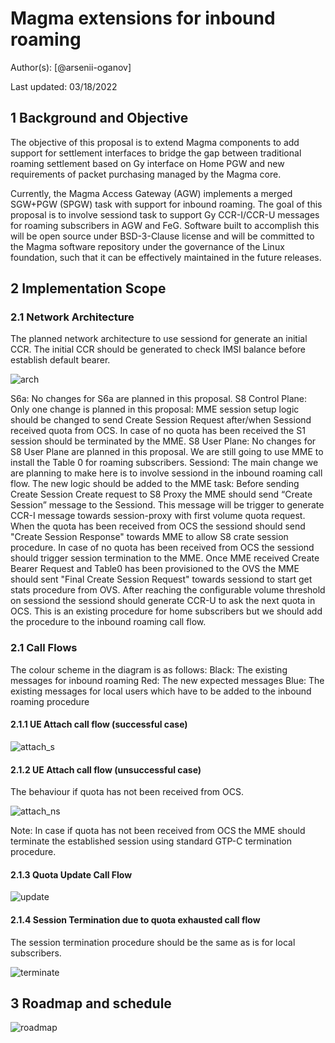 # Magma extensions for inbound roaming

Author(s): [@arsenii-oganov]

Last updated: 03/18/2022

## 1 Background and Objective

The objective of this proposal is to extend Magma components to add support for settlement interfaces to bridge the gap between traditional roaming settlement based on Gy interface on Home PGW and new requirements of packet purchasing managed by the Magma core.

Currently, the Magma Access Gateway (AGW) implements a merged SGW+PGW (SPGW) task with support for inbound roaming. The goal of this proposal is to involve sessiond task to support Gy CCR-I/CCR-U messages for roaming subscribers in AGW and FeG.
Software built to accomplish this will be open source under BSD-3-Clause license and will be committed to the Magma software repository under the governance of the Linux foundation, such that it can be effectively maintained in the future releases.

## 2 Implementation Scope

### 2.1 Network Architecture

The planned network architecture to use sessiond for generate an initial CCR. The initial CCR should be generated to check IMSI balance before establish default bearer.

![arch](https://user-images.githubusercontent.com/93994458/154483331-c911ba83-1e9a-4180-b369-a0f4f2574bec.png)

S6a: No changes for S6a are planned in this proposal.
S8 Control Plane: Only one change is planned in this proposal: MME session setup logic should be changed to send Create Session Request after/when Sessiond received quota from OCS. In case of no quota has been received the S1 session should be terminated by the MME.
S8 User Plane: No changes for S8 User Plane are planned in this proposal. We are still going to use MME to install the Table 0 for roaming subscribers.
Sessiond: The main change we are planning to make here is to involve sessiond in the inbound roaming call flow.
The new logic should be added to the MME task:
Before sending Create Session Create request to S8 Proxy the MME should send “Create Session” message to the Sessiond. This message will be trigger to generate CCR-I message towards session-proxy with first volume quota request. When the quota has been received from OCS the sessiond should send "Create Session Response" towards MME to allow S8 crate session procedure. In case of no quota has been received from OCS the sessiond should trigger session termination to the MME.
Once MME received Create Bearer Request and Table0 has been provisioned to the OVS the MME should sent "Final Create Session Request" towards sessiond to start get stats procedure from OVS. After reaching the configurable volume threshold on sessiond the sessiond should generate CCR-U to ask the next quota in OCS. This is an existing procedure for home subscribers but we should add the procedure to the inbound roaming call flow.

### 2.1 Call Flows

The colour scheme in the diagram is as follows:
Black: The existing messages for inbound roaming
Red: The new expected messages
Blue: The existing messages for local users which have to be added to the inbound roaming procedure

#### 2.1.1 UE Attach call flow (successful case)

![attach_s](https://user-images.githubusercontent.com/93994458/159000182-af7f39f5-3fea-4fa1-9928-f87ff2a21f10.png)

#### 2.1.2 UE Attach call flow (unsuccessful case)

The behaviour if quota has not been received from OCS.

![attach_ns](https://user-images.githubusercontent.com/93994458/159000340-cafb5f86-4060-4b9f-a25c-4eb9fac1d587.png)

Note: In case if quota has not been received from OCS the MME should terminate the established session using standard GTP-С termination procedure.

#### 2.1.3 Quota Update Call Flow

![update](https://user-images.githubusercontent.com/93994458/159000507-168536b3-3174-4c55-b667-2330a2956b07.png)

#### 2.1.4 Session Termination due to quota exhausted call flow

The session termination procedure should be the same as is for local subscribers.

![terminate](https://user-images.githubusercontent.com/93994458/159000649-9ae860a4-ba05-4802-b2a1-2a1975232013.png)

## 3 Roadmap and schedule

![roadmap](https://user-images.githubusercontent.com/93994458/154483942-5a96e6e3-8aaa-4465-81a7-0eb860d8019a.png)
